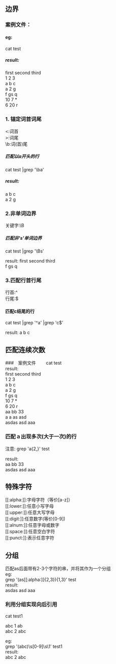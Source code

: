 ## 边界
### 案例文件：
#### eg:
cat test  
##### result:  
first second third  
1 2 3  
a b c  
a 2 g  
f gs q  
10 7 *  
6 20 r  

### 1. 锚定词首词尾  
\<:词首  
\>:词尾  
\b:词(首)尾   

##### 匹配以a开头的行
cat test |grep '\ba'  

##### result:
a b c  
a 2 g

### 2.非单词边界
关键字:\B  

##### 匹配非's'单词边界
cat test |grep '\Bs'  

result:
first second third  
f gs q  

### 3.匹配行首行尾  
行首:^  
行尾:$  

#### 匹配c结尾的行  
cat test |grep '^a' |grep 'c$'

result:
a b c

## 匹配连续次数  
###　案例文件　　
cat test  
result:  
first second third  
1 2 3  
a b c  
a 2 g  
f gs q  
10 7 *  
6 20 r  
aa bb 33  
a a as asd  
asdas asd  aaa    

### 匹配ａ出现多次(大于一次)的行　　
注意:
grep 'a\{2,\}' test  

result:  
aa bb 33  
asdas asd  aaa  


## 特殊字符  
[[:alpha:]]:字母字符（等价[a-z]）  
[[:lower:]]:任意小写字母  
[[:upper:]]:任意大写字母  
[[:digit:]]:任意数字(等价[0-9])     
[[:alnum:]]:任意字母或数字  
[[:space:]]:任意空白字符  
[[:punct:]]:表示任意字符

[abc]:表示匹配abc任一字符
[^abc]:表示匹配abc之外的单个字符

## 分组  
匹配as后面带有2-3个字符的串，并将其作为一个分组  
eg:  
grep '\(as[[:alpha:]]\{2,3\}\)\{1,3\}' test   
result:  
asdas asd  aaa  

### 利用分组实现向后引用  
cat test1

abc 1 ab  
abc 2 abc

eg:  
grep '\(abc\)\s[0-9]\s\1' test1  
result:  
abc 2 abc  
